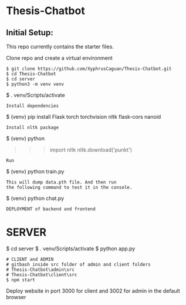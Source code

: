 # Thesis-Chatbot
## Initial Setup:
This repo currently contains the starter files.

Clone repo and create a virtual environment
```
$ git clone https://github.com/XyphrusCaguan/Thesis-Chatbot.git
$ cd Thesis-Chatbot
$ cd server
$ python3 -m venv venv
```
$ . venv/Scripts/activate
```
Install dependencies
```
$ (venv) pip install Flask torch torchvision nltk flask-cors nanoid
```
Install nltk package
```
$ (venv) python
>>> import nltk
>>> nltk.download('punkt')
```
Run
```
$ (venv) python train.py
```
This will dump data.pth file. And then run
the following command to test it in the console.
```
$ (venv) python chat.py
```
DEPLOYMENT of backend and frontend
```
# SERVER
$ cd server
$ . venv/Scripts/activate
$ python app.py
```
# CLIENT and ADMIN
# gitbash inside src folder of admin and client folders
# Thesis-Chatbot\admin\src
# Thesis-Chatbot\client\src
$ npm start
```
Deploy website in port 3000 for client and 3002 for admin in the default browser
```
